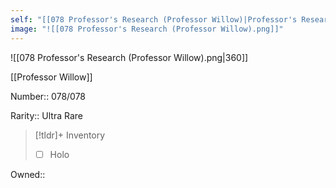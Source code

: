 ```yaml
---
self: "[[078 Professor's Research (Professor Willow)|Professor's Research (Professor Willow)]]"
image: "![[078 Professor's Research (Professor Willow).png]]"
---
```


![[078 Professor's Research (Professor Willow).png|360]]

[[Professor Willow]]

Number:: 078/078

Rarity:: Ultra Rare

> [!tldr]+ Inventory
> - [ ] Holo

Owned:: 

